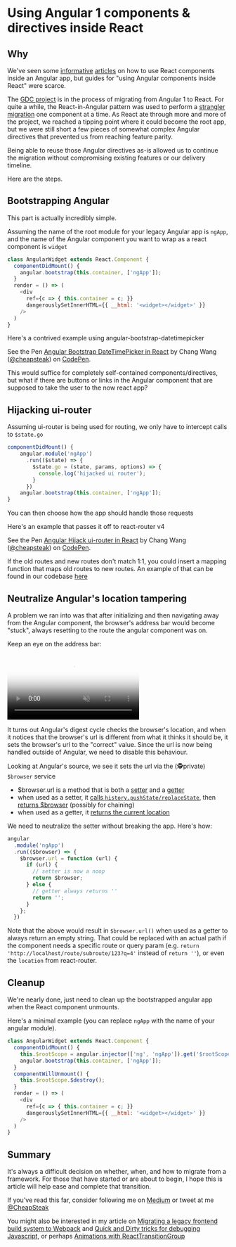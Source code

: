 # Using Angular 1 components & directives inside React

## Why  
We've seen some [informative](http://blog.rangle.io/migrating-an-angular-1-application-to-react/) [articles](https://tech.small-improvements.com/2017/01/25/how-to-migrate-an-angularjs-1-app-to-react/) on how to use React components inside an Angular app, but guides for "using Angular components inside React" were scarce.

The [GDC project](https://portal.gdc.cancer.gov/) is in the process of migrating from Angular 1 to React. For quite a while, the React-in-Angular pattern was used to perform a [strangler migration](https://www.martinfowler.com/bliki/StranglerApplication.html) one component at a time. As React ate through more and more of the project, we reached a tipping point where it could become the root app, but we were still short a few pieces of somewhat complex Angular directives that prevented us from reaching feature parity.  

Being able to reuse those Angular directives as-is allowed us to continue the migration without compromising existing features or our delivery timeline.  

Here are the steps.  

## Bootstrapping Angular

This part is actually incredibly simple.  

Assuming the name of the root module for your legacy Angular app is `ngApp`, and the name of the Angular component you want to wrap as a react component is `widget`

```js
class AngularWidget extends React.Component {
  componentDidMount() {
    angular.bootstrap(this.container, ['ngApp']);
  }
  render = () => (
    <div
      ref={c => { this.container = c; }}
      dangerouslySetInnerHTML={{ __html: '<widget></widget>' }}
    />
  )
}
```

Here's a contrived example using angular-bootstrap-datetimepicker

<p data-height="430" data-theme-id="dark" data-slug-hash="ryoqEp" data-default-tab="js,result" data-user="cheapsteak" data-embed-version="2" data-pen-title="Angular Bootstrap DateTimePicker in React" class="codepen">See the Pen <a href="http://codepen.io/cheapsteak/pen/ryoqEp/">Angular Bootstrap DateTimePicker in React</a> by Chang Wang (<a href="http://codepen.io/cheapsteak">@cheapsteak</a>) on <a href="http://codepen.io">CodePen</a>.</p>

This would suffice for completely self-contained components/directives, but what if there are buttons or links in the Angular component that are supposed to take the user to the now react app?

## Hijacking ui-router

Assuming ui-router is being used for routing, we only have to intercept calls to `$state.go`

```js
componentDidMount() {
    angular.module('ngApp')
      .run(($state) => {
        $state.go = (state, params, options) => {
          console.log('hijacked ui router');
        }
      })
    angular.bootstrap(this.container, ['ngApp']);
}
```

You can then choose how the app should handle those requests

Here's an example that passes it off to react-router v4
<p data-height="430" data-theme-id="dark" data-slug-hash="PpvBzy" data-default-tab="js,result" data-user="cheapsteak" data-embed-version="2" data-pen-title="Angular Hijack ui-router in React" class="codepen">See the Pen <a href="http://codepen.io/cheapsteak/pen/PpvBzy/">Angular Hijack ui-router in React</a> by Chang Wang (<a href="http://codepen.io/cheapsteak">@cheapsteak</a>) on <a href="http://codepen.io">CodePen</a>.</p>

If the old routes and new routes don't match 1:1, you could insert a mapping function that maps old routes to new routes. An example of that can be found in our codebase [here](https://github.com/NCI-GDC/portal-ui/blob/7dd05963c638d1ff9ae60b4f2eb089151aa1a473/modules/node_modules/%40ncigdc/components/GitHut.js#L86-L110)

## Neutralize Angular's location tampering  

A problem we ran into was that after initializing and then navigating away from the Angular component, the browser's address bar would become "stuck", always resetting to the route the angular component was on. 

Keep an eye on the address bar:

<video class="share-video" id="share-video" poster="https://thumbs.gfycat.com/SizzlingKeyDolphin-poster.jpg" autoplay="" muted="" loop>
    <source id="webmSource" src="https://zippy.gfycat.com/SizzlingKeyDolphin.webm" type="video/webm">
    <source id="mp4Source" src="https://zippy.gfycat.com/SizzlingKeyDolphin.mp4" type="video/mp4">
    <img title="Sorry, your browser doesn't support HTML5 video." src="https://fat.gfycat.com/SizzlingKeyDolphin.gif">
</video>

It turns out Angular's digest cycle checks the browser's location, and when it notices that the browser's url is different from what it thinks it should be, it sets the browser's url to the "correct" value. Since the url is now being handled outside of Angular, we need to disable this behaviour.  

Looking at Angular's source, we see it sets the url via the (🕵️private) `$browser` service

- $browser.url is a method that is both a [setter](https://github.com/angular/angular.js/blob/2c7400e7d07b0f6cec1817dab40b9250ce8ebce6/src/ng/browser.js#L132-L170) and a [getter](https://github.com/angular/angular.js/blob/2c7400e7d07b0f6cec1817dab40b9250ce8ebce6/src/ng/browser.js#L171-L178)
- when used as a setter, it [calls `history.pushState/replaceState`](https://github.com/angular/angular.js/blob/2c7400e7d07b0f6cec1817dab40b9250ce8ebce6/src/ng/browser.js#L150), then [returns $browser](https://github.com/angular/angular.js/blob/2c7400e7d07b0f6cec1817dab40b9250ce8ebce6/src/ng/browser.js#L170) (possibly for chaining)
- when used as a getter, it [returns the current location](https://github.com/angular/angular.js/blob/2c7400e7d07b0f6cec1817dab40b9250ce8ebce6/src/ng/browser.js#L177)  

We need to neutralize the setter without breaking the app. 
Here's how:

```js
angular
  .module('ngApp')
  .run(($browser) => {
    $browser.url = function (url) {
      if (url) {
        // setter is now a noop
        return $browser;
      } else {
        // getter always returns ''
        return '';
      }
    };
  })
```
Note that the above would result in `$browser.url()` when used as a getter to always return an empty string. That could be replaced with an actual path if the component needs a specific route or query param (e.g. `return 'http://localhost/route/subroute/123?q=4'` instead of `return ''`), or even the `location` from react-router.  

## Cleanup

We're nearly done, just need to clean up the bootstrapped angular app when the React component unmounts.  

Here's a minimal example (you can replace `ngApp` with the name of your angular module).

```js
class AngularWidget extends React.Component {
  componentDidMount() {
    this.$rootScope = angular.injector(['ng', 'ngApp']).get('$rootScope');
    angular.bootstrap(this.container, ['ngApp']);
  }
  componentWillUnmount() {
    this.$rootScope.$destroy();
  }
  render = () => (
    <div
      ref={c => { this.container = c; }}
      dangerouslySetInnerHTML={{ __html: '<widget></widget>' }}
    />
  )
}
```

## Summary  

It's always a difficult decision on whether, when, and how to migrate from a framework. For those that have started or are about to begin, I hope this is article will help ease and complete that transition.  

If you've read this far, consider following me on [Medium](https://medium.com/@cheapsteak/latest) or tweet at me [@CheapSteak](https://twitter.com/CheapSteak)  

You might also be interested in my article on [Migrating a legacy frontend build system to Webpack](http://softeng.oicr.on.ca/chang_wang/2017/01/03/Legacy-Build-Tool-Migration/) and [Quick and Dirty tricks for debugging Javascript](https://medium.com/@cheapsteak/quick-and-dirty-tricks-for-debugging-javascript-d0e911c3afa), or perhaps [Animations with ReactTransitionGroup](https://medium.com/p/animations-with-reacttransitiongroup-4972ad7da286)

<script async src="https://production-assets.codepen.io/assets/embed/ei.js"></script>
